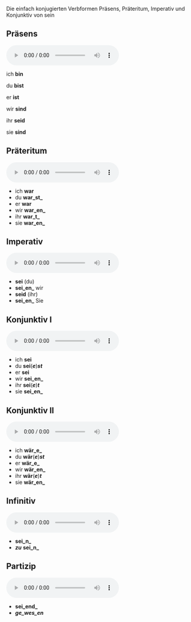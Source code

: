 Die einfach konjugierten Verbformen Präsens, Präteritum, Imperativ und Konjunktiv von sein

## Präsens

<audio controls>
  <source src="https://www.verbformen.de/konjugation/indikativ/praesens/sein.mp3" type="audio/mpeg">
Your browser does not support the audio element.
</audio>

ich **bin**

du **bist**

er **ist**

wir **sind**

ihr **seid**

sie **sind**

## Präteritum

<audio controls>
  <source src="https://www.verbformen.de/konjugation/indikativ/praeteritum/sein.mp3" type="audio/mpeg">
Your browser does not support the audio element.
</audio>

- ich **war** 
- du **war_st_**
- er **war**
- wir **war_en_**
- ihr **war_t_**
- sie **war_en_**

## Imperativ

<audio controls>
  <source src="https://www.verbformen.de/konjugation/imperativ/sein.mp3" type="audio/mpeg">
Your browser does not support the audio element.
</audio>

- **sei** (du) 
- **sei_en_**  wir 
- **seid** (ihr) 
- **sei_en_** Sie

## Konjunktiv I

<audio controls>
  <source src="https://www.verbformen.de/konjugation/konjunktiv/praesens/sein.mp3" type="audio/mpeg">
Your browser does not support the audio element.
</audio>

- ich **sei**
- du **sei**(**_e_**)**_st_**
- er **sei**
- wir **sei_en_**
- ihr **sei**(**_e_**)**_t_**
- sie **sei_en_**

## Konjunktiv II

<audio controls>
  <source src="https://www.verbformen.de/konjugation/konjunktiv/praeteritum/sein.mp3" type="audio/mpeg">
Your browser does not support the audio element.
</audio>

- ich **wär_e_**
- du **wär**(**_e_**)**_st_**
- er **wär_e_**
- wir **wär_en_**
- ihr **wär**(**_e_**)**_t_**
- sie **wär_en_**

## Infinitiv

<audio controls>
  <source src="https://www.verbformen.de/konjugation/infinitive/sein.mp3" type="audio/mpeg">
Your browser does not support the audio element.
</audio>

- **sei_n_**
- **_zu_**  **sei_n_**

## Partizip

<audio controls>
  <source src="https://www.verbformen.de/konjugation/partizipien/sein.mp3" type="audio/mpeg">
Your browser does not support the audio element.
</audio>

- **sei_end_**
- **_ge_wes_en_**
